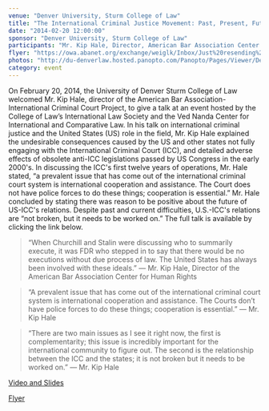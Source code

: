 ```yaml
---
venue: "Denver University, Sturm College of Law"
title: "The International Criminal Justice Movement: Past, Present, Future - and Where the U.S. Fits into It All"
date: "2014-02-20 12:00:00"
sponsor: "Denver University, Sturm College of Law"
participants: "Mr. Kip Hale, Director, American Bar Association Center for Human Rights"
flyer: "https://owa.abanet.org/exchange/weiglk/Inbox/Just%20resending%20so%20all%20in%20one%20place..EML/FW:%20Also.EML/aba_du_speech.jpg/C58EA28C-18C0-4a97-9AF2-036E93DDAFB3/aba_du_speech.jpg?attach=1"
photos: "http://du-denverlaw.hosted.panopto.com/Panopto/Pages/Viewer/Default.aspx?id=d2b0a003-647c-49f4-a270-340bacb39fb7"
category: event
---
```

On February 20, 2014, the University of Denver Sturm College of Law welcomed Mr. Kip Hale, director of the American Bar Association-International Criminal Court Project, to give a talk at an event hosted by the College of Law’s International Law Society and the Ved Nanda Center for International and Comparative Law. In his talk on international criminal justice and the United States (US) role in the field, Mr. Kip Hale explained the undesirable consequences caused by the US and other states not fully engaging with the International Criminal Court (ICC), and detailed adverse effects of obsolete anti-ICC legislations passed by US Congress in the early 2000's. In discussing the ICC's first twelve years of operations, Mr. Hale stated, “a prevalent issue that has come out of the international criminal court system is international cooperation and assistance. The Court does not have police forces to do these things; cooperation is essential.” Mr. Hale concluded by stating there was reason to be positive about the future of US-ICC's relations. Despite past and current difficulties, U.S.-ICC's relations are “not broken, but it needs to be worked on.” The full talk is available by clicking the link below.

> “When Churchill and Stalin were discussing who to summarily execute, it was FDR who stepped in to say that there would be no executions without due process of law. The United States has always been involved with these ideals.”
— Mr. Kip Hale, Director of the American Bar Association Center for Human Rights

> “A prevalent issue that has come out of the international criminal court system is international cooperation and assistance. The Courts don’t have police forces to do these things; cooperation is essential.”
— Mr. Kip Hale

> “There are two main issues as I see it right now, the first is complementarity; this 	issue is incredibly important for the international community to figure out. The second is the relationship between the ICC and the states; it is not broken but it needs to be worked on.”
— Mr. Kip Hale

[Video and Slides](http://du-denverlaw.hosted.panopto.com/Panopto/Pages/Viewer.aspx?id=d2b0a003-647c-49f4-a270-340bacb39fb7)

[Flyer](https://owa.abanet.org/exchange/weiglk/Inbox/Just%20resending%20so%20all%20in%20one%20place..EML/FW:%20Also.EML/aba_du_speech.jpg/C58EA28C-18C0-4a97-9AF2-036E93DDAFB3/aba_du_speech.jpg?attach=1)
